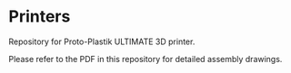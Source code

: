 # Printers
Repository for Proto-Plastik ULTIMATE 3D printer.

Please refer to the PDF in this repository for detailed assembly drawings.
